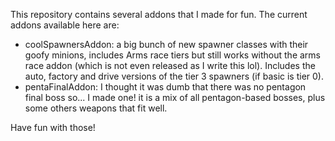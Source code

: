 This repository contains several addons that I made for fun.
The current addons available here are:
  - coolSpawnersAddon: a big bunch of new spawner classes with their goofy minions, includes Arms race tiers but still works without the arms race addon (which is not even released as I write this lol). Includes the auto, factory and drive versions of the tier 3 spawners (if basic is tier 0).
  - pentaFinalAddon: I thought it was dumb that there was no pentagon final boss so... I made one! it is a mix of all pentagon-based bosses, plus some others weapons that fit well.

Have fun with those!

